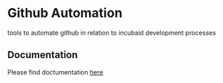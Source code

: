# Github Automation
tools to automate github in relation to incubaid development processes

## Documentation
Please find doctumentation [here](https://www.gitbook.com/book/gig/agiletools/details)
